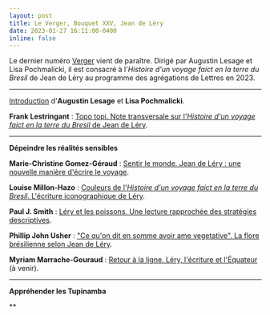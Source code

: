 ```yaml
---
layout: post
title: Le Verger, Bouquet XXV, Jean de Léry
date: 2023-01-27 16:11:00-0400
inline: false
---
```


Le dernier numéro [Verger](http://cornucopia16.com/blog/2023/01/06/bouquet-xxv-lhistoire-dun-voyage-faict-en-la-terre-du-bresil-de-jean-de-lery/) vient de paraître. Dirigé par Augustin Lesage et Lisa Pochmalicki, il est consacré à l'_Histoire d'un voyage faict en la terre du Bresil_ de Jean de Léry au programme des agrégations de Lettres en 2023.

***

[Introduction](http://cornucopia16.com/?p=11156) d'**Augustin Lesage** et **Lisa Pochmalicki**.

**Frank Lestringant** : [Topo topi. Note transversale sur l'_Histoire d'un voyage faict en la terre du Bresil_ de Jean de Léry](http://cornucopia16.com/?p=11160).

***

**Dépeindre les réalités sensibles**

**Marie-Christine Gomez-Géraud** : [Sentir le monde. Jean de Léry : une nouvelle manière d'écrire le voyage](http://cornucopia16.com/blog/2022/12/13/marie-christine-gomez-geraud-sentir-le-monde-jean-de-lery-une-nouvelle-maniere-decrire-le-voyage/).

**Louise Millon-Hazo** : [Couleurs de l'_Histoire d'un voyage faict en la terre du Bresil_. L'écriture iconographique de Léry](http://cornucopia16.com/blog/2022/12/13/louise-millon-hazo-couleurs-de-lhistoire-dun-voyage-faict-en-la-terre-du-bresil-lecriture-iconographique-de-lery/).

**Paul J. Smith** : [Léry et les poissons. Une lecture rapprochée des stratégies descriptives](http://cornucopia16.com/blog/2022/12/13/paul-j-smith-lery-et-les-poissons-une-lecture-rapprochee-des-strategies-descriptives/).

**Phillip John Usher** : ["Ce qu'on dit en somme avoir ame vegetative". La flore brésilienne selon Jean de Léry](http://cornucopia16.com/blog/2022/12/13/phillip-j-usher-ce-quon-dit-en-somme-avoir-ame-vegetative-la-flore-bresilienne-selon-jean-de-lery/).

**Myriam Marrache-Gouraud** : [Retour à la ligne. Léry, l'écriture et l'Équateur](http://cornucopia16.com/blog/2023/01/01/myriam-marrache-gouraud-retour-a-la-ligne-lery-lecriture-et-lequateur/) (à venir).

***

**Appréhender les Tupinamba**

**
